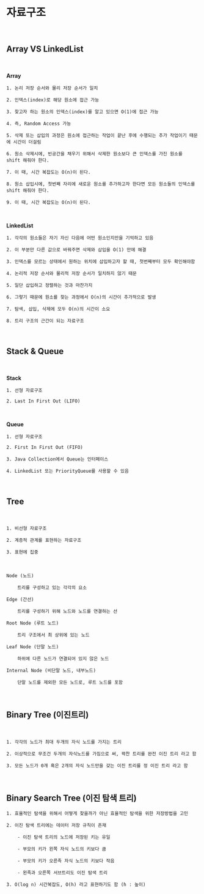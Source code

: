 # **자료구조**

<br>

## **Array VS LinkedList**

<br>

**Array**

    1. 논리 저장 순서와 물리 저장 순서가 일치

    2. 인덱스(index)로 해당 원소에 접근 가능

    3. 찾고자 하는 원소의 인덱스(index)를 알고 있으면 O(1)에 접근 가능

    4. 즉, Random Access 가능

    5. 삭제 또는 삽입의 과정은 원소에 접근하는 작업이 끝난 후에 수행되는 추가 작업이기 때문에 시간이 더걸림

    6. 원소 삭제시에, 빈공간을 채우기 위해서 삭제한 원소보다 큰 인덱스를 가진 원소를 shift 해줘야 한다.

    7. 이 때, 시간 복잡도는 O(n)이 된다.

    8. 원소 삽입시에, 첫번째 자리에 새로운 원소를 추가하고자 한다면 모든 원소들의 인덱스를 shift 해줘야 한다.

    9. 이 때, 시간 복잡도는 O(n)이 된다.

<br>

**LinkedList**

    1. 각각의 원소들은 자기 자신 다음에 어떤 원소인지만을 기억하고 있음

    2. 이 부분만 다른 값으로 바꿔주면 삭제와 삽입을 O(1) 만에 해결

    3. 인덱스를 모르는 상태에서 원하는 위치에 삽입하고자 할 때, 첫번째부터 모두 확인해야함

    4. 논리적 저장 순서와 물리적 저장 순서가 일치하지 않기 때문

    5. 일단 삽입하고 정렬하는 것과 마찬가지

    6. 그렇기 때문에 원소를 찾는 과정에서 O(n)의 시간이 추가적으로 발생

    7. 탐색, 삽입, 삭제에 모두 O(n)의 시간이 소요

    8. 트리 구조의 근간이 되는 자료구조

<br>

## **Stack & Queue**

<br>

**Stack**

    1. 선형 자료구조

    2. Last In First Out (LIFO)

<br>

**Queue**

    1. 선형 자료구조

    2. First In First Out (FIFO)

    3. Java Collection에서 Queue는 인터페이스

    4. LinkedList 또는 PriorityQueue를 사용할 수 있음

<br>

## **Tree**

<br>

    1. 비선형 자료구조

    2. 계층적 관계를 표현하는 자료구조

    3. 표현에 집중

<br>

    Node (노드)
        
        트리를 구성하고 있는 각각의 요소

    Edge (간선)

        트리를 구성하기 위해 노드와 노드를 연결하는 선

    Root Node (루트 노드)

        트리 구조에서 최 상위에 있는 노드

    Leaf Node (단말 노드)

        하위에 다른 노드가 연결되어 있지 않은 노드

    Internal Node (비단말 노드, 내부노드)

        단말 노드를 제외한 모든 노드로, 루트 노드를 포함

<br>

## **Binary Tree (이진트리)**

<br>

    1. 각각의 노드가 최대 두개의 자식 노드를 가지는 트리

    2. 이상적으로 무조건 두개의 자식노드를 가짐으로 써, 꽉찬 트리를 완전 이진 트리 라고 함

    3. 모든 노드가 0개 혹은 2개의 자식 노드만을 갖는 이진 트리를 정 이진 트리 라고 함

<br>

## **Binary Search Tree (이진 탐색 트리)**

    1. 효율적인 탐색을 위해서 어떻게 찾을까가 아닌 효율적인 탐색을 위한 저장방법을 고민

    2. 이진 탐색 트리에는 데이터 저장 규칙이 존재

        - 이진 탐색 트리의 노드에 저장된 키는 유일

        - 부모의 키가 왼쪽 자식 노드의 키보다 큼

        - 부모의 키가 오른족 자식 노드의 키보다 작음

        - 왼족과 오른쪽 서브트리도 이진 탐색 트리
    
    3. O(log n) 시간복잡도, O(h) 라고 표현하기도 함 (h : 높이)